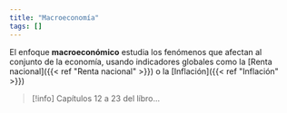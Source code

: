 ```yaml
---
title: "Macroeconomía"
tags: []
---
```

El enfoque **macroeconómico** estudia los fenómenos que afectan al conjunto de la economía, usando indicadores globales como la [Renta nacional]({{< ref "Renta nacional" >}}) o la [Inflación]({{< ref "Inflación" >}})

> [!info] Capítulos 12 a 23 del líbro...